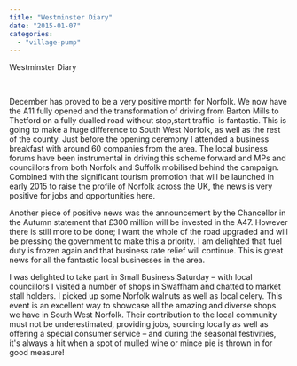 ```yaml
---
title: "Westminster Diary"
date: "2015-01-07"
categories: 
  - "village-pump"
---
```


Westminster Diary

 

December has proved to be a very positive month for Norfolk. We now have the A11 fully opened and the transformation of driving from Barton Mills to Thetford on a fully dualled road without stop,start traffic  is fantastic. This is going to make a huge difference to South West Norfolk, as well as the rest of the county. Just before the opening ceremony I attended a business breakfast with around 60 companies from the area. The local business forums have been instrumental in driving this scheme forward and MPs and councillors from both Norfolk and Suffolk mobilised behind the campaign. Combined with the significant tourism promotion that will be launched in early 2015 to raise the profile of Norfolk across the UK, the news is very positive for jobs and opportunities here.

Another piece of positive news was the announcement by the Chancellor in the Autumn statement that £300 million will be invested in the A47. However there is still more to be done; I want the whole of the road upgraded and will be pressing the government to make this a priority. I am delighted that fuel duty is frozen again and that business rate relief will continue. This is great news for all the fantastic local businesses in the area.

I was delighted to take part in Small Business Saturday – with local councillors I visited a number of shops in Swaffham and chatted to market stall holders. I picked up some Norfolk walnuts as well as local celery. This event is an excellent way to showcase all the amazing and diverse shops we have in South West Norfolk. Their contribution to the local community must not be underestimated, providing jobs, sourcing locally as well as offering a special consumer service – and during the seasonal festivities, it's always a hit when a spot of mulled wine or mince pie is thrown in for good measure!
